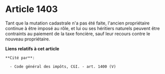 # Article 1403

Tant que la mutation cadastrale n'a pas été faite, l'ancien propriétaire continue à être imposé au rôle, et lui ou ses
héritiers naturels peuvent être contraints au paiement de la taxe foncière, sauf leur recours contre le nouveau propriétaire.

**Liens relatifs à cet article**

	**Cité par**:

	  - Code général des impôts, CGI. - art. 1400 (V)

